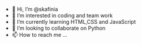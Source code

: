 - 👋 Hi, I’m @skafinia
- 👀 I’m interested in coding and team work
- 🌱 I’m currently learning HTML,CSS and JavaScript
- 💞️ I’m looking to collaborate on Python
- 📫 How to reach me ...

<!---
skafinia/skafinia is a ✨ special ✨ repository because its `README.md` (this file) appears on your GitHub profile.
You can click the Preview link to take a look at your changes.
--->
